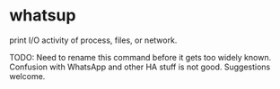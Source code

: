 whatsup
=======

print I/O activity of process, files, or network.

TODO: Need to rename this command before it gets too widely known.
      Confusion with WhatsApp and other HA stuff is not good.
      Suggestions welcome.

